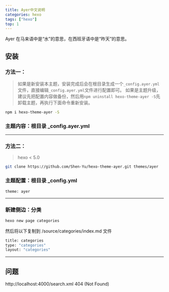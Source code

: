 ```yaml
---
title: Ayer中文说明
categories: hexo
tags: ["hexo"]
top: 1
---
```


Ayer 在马来语中是“水”的意思，在西班牙语中是“昨天”的意思。

<!--more-->

## 安装

### 方法一：
> 如果是新安装本主题，安装完成后会在根目录生成一个`_config.ayer.yml`文件，直接编辑`_config.ayer.yml`文件进行配置即可。
> 如果是主题升级，建议先把配置内容做备份，然后用`npm uninstall hexo-theme-ayer -S`先卸载主题，再执行下面命令重新安装。


``` bash
npm i hexo-theme-ayer -S
```

### 主题内容：根目录 _config.ayer.yml


-----


### 方法二：
> hexo < 5.0

``` bash
git clone https://github.com/Shen-Yu/hexo-theme-ayer.git themes/ayer
```


### 主题配置：根目录 _config.yml

``` bash
theme: ayer
```

----

### 新建侧边：分类

``` bash
hexo new page categories
```
然后将以下复制到 /source/categories/index.md 文件

``` bash
title: categories
type: "categories"
layout: "categories"
```

----
## 问题
http://localhost:4000/search.xml 404 (Not Found)
